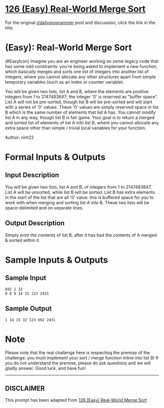 # [126 (Easy) Real-World Merge Sort](https://www.reddit.com/r/dailyprogrammer/comments/1epasu/052013_challenge_126_easy_realworld_merge_sort/)

For the original [r/dailyprogrammer](https://www.reddit.com/r/dailyprogrammer/) post and discussion, click the link in the title.

#  (Easy): Real-World Merge Sort
(#EasyIcon)
Imagine you are an engineer working on some legacy code that has some odd constraints: you're being asked to implement a new function, which basically merges and sorts one list of integers into another list of integers, where you cannot allocate any other structures apart from simple temporary variables (such as an index or counter variable).

You will be given two lists, list A and B, where the elements are positive integers from 1 to 2147483647; the integer '0' is reserved as "buffer space". List A will not be pre-sorted, though list B will be pre-sorted and will start with a series of '0' values. These '0' values are simply reserved space in list B which is the same number of elements that list A has. You cannot modify list A in any way, though list B is fair game. Your goal is to return a merged and sorted list of elements of list A into list B, where you cannot allocate any extra space other than simple / trivial local variables for your function.

Author: nint22

# Formal Inputs & Outputs
## Input Description
You will be given two lists, list A and B, of integers from 1 to 2147483647. List A will be unsorted, while list B will be sorted. List B has extra elements in the start of the list that are all '0' value: this is buffered space for you to work with when merging and sorting list A into B. These two lists will be space-delimited and on separate lines.

## Output Description
Simply print the contents of list B, after it has had the contents of A merged & sorted within it.

# Sample Inputs & Outputs
## Sample Input

```
692 1 32
0 0 0 14 15 123 2431
```
## Sample Output

```
1 14 15 32 123 692 2431
```
# Note
Please note that the real challenge here is respecting the premise of the challenge: you must implement your sort /  merge function inline into list B! If you do not understand the premise, please do ask questions and we will gladly answer. Good luck, and have fun!


----
## **DISCLAIMER**
This prompt has been adapted from [126 [Easy] Real-World Merge Sort](https://www.reddit.com/r/dailyprogrammer/comments/1epasu/052013_challenge_126_easy_realworld_merge_sort/
)
